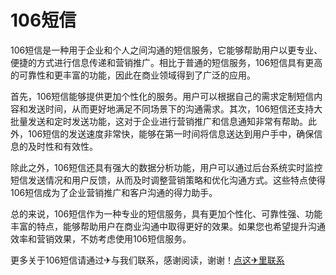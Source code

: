 # 106短信

106短信是一种用于企业和个人之间沟通的短信服务，它能够帮助用户以更专业、便捷的方式进行信息传递和营销推广。相比于普通的短信服务，106短信具有更高的可靠性和更丰富的功能，因此在商业领域得到了广泛的应用。

首先，106短信能够提供更加个性化的服务。用户可以根据自己的需求定制短信内容和发送时间，从而更好地满足不同场景下的沟通需求。其次，106短信还支持大批量发送和定时发送功能，这对于企业进行营销推广和信息通知非常有帮助。此外，106短信的发送速度非常快，能够在第一时间将信息送达到用户手中，确保信息的及时性和有效性。

除此之外，106短信还具有强大的数据分析功能，用户可以通过后台系统实时监控短信发送情况和用户反馈，从而及时调整营销策略和优化沟通方式。这些特点使得106短信成为了企业营销推广和客户沟通的得力助手。

总的来说，106短信作为一种专业的短信服务，具有更加个性化、可靠性强、功能丰富的特点，能够帮助用户在商业沟通中取得更好的效果。如果您也希望提升沟通效率和营销效果，不妨考虑使用106短信服务。

更多关于106短信请通过✈与我们联系，感谢阅读，谢谢！[点这✈里联系](https://abc.k02.cc)